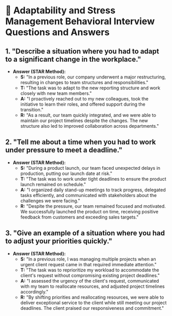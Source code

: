 # 🌟 Adaptability and Stress Management Behavioral Interview Questions and Answers

## 1. "Describe a situation where you had to adapt to a significant change in the workplace."

   - **Answer (STAR Method):**
     - **S:** "In a previous role, our company underwent a major restructuring, resulting in changes to team structures and responsibilities."
     - **T:** "The task was to adapt to the new reporting structure and work closely with new team members."
     - **A:** "I proactively reached out to my new colleagues, took the initiative to learn their roles, and offered support during the transition."
     - **R:** "As a result, our team quickly integrated, and we were able to maintain our project timelines despite the changes. The new structure also led to improved collaboration across departments."

## 2. "Tell me about a time when you had to work under pressure to meet a deadline."

   - **Answer (STAR Method):**
     - **S:** "During a product launch, our team faced unexpected delays in production, putting our launch date at risk."
     - **T:** "The task was to work under tight deadlines to ensure the product launch remained on schedule."
     - **A:** "I organized daily stand-up meetings to track progress, delegated tasks efficiently, and communicated with stakeholders about the challenges we were facing."
     - **R:** "Despite the pressure, our team remained focused and motivated. We successfully launched the product on time, receiving positive feedback from customers and exceeding sales targets."

## 3. "Give an example of a situation where you had to adjust your priorities quickly."

   - **Answer (STAR Method):**
     - **S:** "In a previous role, I was managing multiple projects when an urgent client request came in that required immediate attention."
     - **T:** "The task was to reprioritize my workload to accommodate the client's request without compromising existing project deadlines."
     - **A:** "I assessed the urgency of the client's request, communicated with my team to reallocate resources, and adjusted project timelines accordingly."
     - **R:** "By shifting priorities and reallocating resources, we were able to deliver exceptional service to the client while still meeting our project deadlines. The client praised our responsiveness and commitment."


